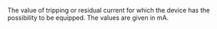 ﻿The value of tripping or residual current for which the device has the possibility to be equipped. The values are given in mA.